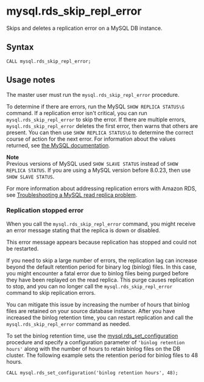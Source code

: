 # mysql\.rds\_skip\_repl\_error<a name="mysql_rds_skip_repl_error"></a>

Skips and deletes a replication error on a MySQL DB instance\.

## Syntax<a name="mysql_rds_skip_repl_error-syntax"></a>

 

```
CALL mysql.rds_skip_repl_error;
```

## Usage notes<a name="mysql_rds_skip_repl_error-usage-notes"></a>

The master user must run the `mysql.rds_skip_repl_error` procedure\.

To determine if there are errors, run the MySQL `SHOW REPLICA STATUS\G` command\. If a replication error isn't critical, you can run `mysql.rds_skip_repl_error` to skip the error\. If there are multiple errors, `mysql.rds_skip_repl_error` deletes the first error, then warns that others are present\. You can then use `SHOW REPLICA STATUS\G` to determine the correct course of action for the next error\. For information about the values returned, see [the MySQL documentation](https://dev.mysql.com/doc/refman/8.0/en/show-replica-status.html)\.

**Note**  
Previous versions of MySQL used `SHOW SLAVE STATUS` instead of `SHOW REPLICA STATUS`\. If you are using a MySQL version before 8\.0\.23, then use `SHOW SLAVE STATUS`\. 

For more information about addressing replication errors with Amazon RDS, see [Troubleshooting a MySQL read replica problem](USER_MySQL.Replication.ReadReplicas.md#USER_ReadRepl.Troubleshooting)\.

### Replication stopped error<a name="w961aac39c91c39b7c11"></a>

When you call the `mysql.rds_skip_repl_error` command, you might receive an error message stating that the replica is down or disabled\.

This error message appears because replication has stopped and could not be restarted\.

If you need to skip a large number of errors, the replication lag can increase beyond the default retention period for binary log \(binlog\) files\. In this case, you might encounter a fatal error due to binlog files being purged before they have been replayed on the read replica\. This purge causes replication to stop, and you can no longer call the `mysql.rds_skip_repl_error` command to skip replication errors\. 

You can mitigate this issue by increasing the number of hours that binlog files are retained on your source database instance\. After you have increased the binlog retention time, you can restart replication and call the `mysql.rds_skip_repl_error` command as needed\.

To set the binlog retention time, use the [mysql\.rds\_set\_configuration](mysql_rds_set_configuration.md) procedure and specify a configuration parameter of `'binlog retention hours'` along with the number of hours to retain binlog files on the DB cluster\. The following example sets the retention period for binlog files to 48 hours\.

```
CALL mysql.rds_set_configuration('binlog retention hours', 48);
```